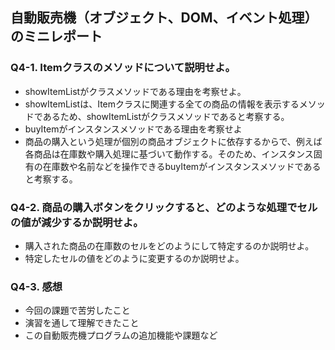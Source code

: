 ## 自動販売機（オブジェクト、DOM、イベント処理）のミニレポート
### Q4-1. Itemクラスのメソッドについて説明せよ。
* showItemListがクラスメソッドである理由を考察せよ。
* showItemListは、Itemクラスに関連する全ての商品の情報を表示するメソッドであるため、showItemListがクラスメソッドであると考察する。
* buyItemがインスタンスメソッドである理由を考察せよ
* 商品の購入という処理が個別の商品オブジェクトに依存するからで、例えば各商品は在庫数や購入処理に基づいて動作する。そのため、インスタンス固有の在庫数や名前などを操作できるbuyItemがインスタンスメソッドであると考察する。
### Q4-2. 商品の購入ボタンをクリックすると、どのような処理でセルの値が減少するか説明せよ。
* 購入された商品の在庫数のセルをどのようにして特定するのか説明せよ。
* 特定したセルの値をどのように変更するのか説明せよ。
### Q4-3. 感想
* 今回の課題で苦労したこと
* 演習を通して理解できたこと
* この自動販売機プログラムの追加機能や課題など
